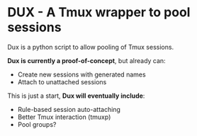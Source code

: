 **DUX** - A Tmux wrapper to pool sessions
=======

Dux is a python script to allow pooling of Tmux sessions.

**Dux is currently a proof-of-concept**, but already can:
 - Create new sessions with generated names
 - Attach to unattached sessions

This is just a start, **Dux will eventually include**:
 - Rule-based session auto-attaching
 - Better Tmux interaction (tmuxp)
 - Pool groups?
